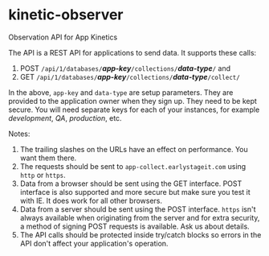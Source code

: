 kinetic-observer
================

Observation API for App Kinetics

The API is a REST API for applications to send data. It supports these calls:

 1. POST `/api/1/databases/`***app-key***`/collections/`***data-type***`/` and
 2. GET `/api/1/databases/`***app-key***`/collections/`***data-type***`/collect/`

In the above, `app-key` and `data-type` are setup parameters. They are provided to the application owner when they sign up. They need to be kept secure. You will need separate keys for each of your instances, for example *development*, *QA*, *production*, etc.

Notes:
 1. The trailing slashes on the URLs have an effect on performance. You want them there.
 2. The requests should be sent to `app-collect.earlystageit.com` using `http` or `https`.
 3. Data from a browser should be sent using the GET interface. POST interface is also supported and more secure but make sure you test it with IE. It does work for all other browsers.
 4. Data from a server should be sent using the POST interface. `https` isn't always available when originating from the server and for extra security, a method of signing POST requests is available. Ask us about details.
 5. The API calls should be protected inside try/catch blocks so errors in the API don't affect your application's operation.
